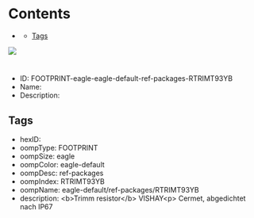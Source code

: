 



Contents
========

* [](#)
	* [Tags](#tags)
  
![][im]
# 

- ID: FOOTPRINT-eagle-eagle-default-ref-packages-RTRIMT93YB
- Name: 
- Description: 

## Tags

- hexID: 
- oompType: FOOTPRINT
- oompSize: eagle
- oompColor: eagle-default
- oompDesc: ref-packages
- oompIndex: RTRIMT93YB
- oompName: eagle-default/ref-packages/RTRIMT93YB
- description: &lt;b&gt;Trimm resistor&lt;/b&gt; VISHAY&lt;p&gt;&#xD;
Cermet, abgedichtet nach IP67



[im]: image.png
